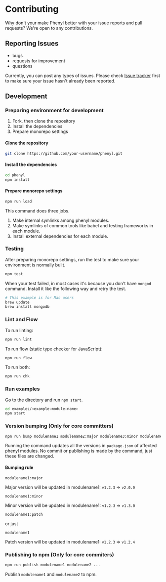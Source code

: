 # Contributing
Why don't your make Phenyl better with your issue reports and pull requests? We're open to any contributions.

## Reporting Issues
- bugs
- requests for improvement
- questions

Currently, you can post any types of issues.
Please check [Issue tracker](https://github.com/phenyl-js/phenyl/issues) first to make sure your issue hasn't already been reported.

## Development
### Preparing environment for development
1. Fork, then clone the repository
2. Install the dependencies
3. Prepare monorepo settings

#### Clone the repository
```bash
git clone https://github.com/your-username/phenyl.git
```

#### Install the dependencies
```bash
cd phenyl
npm install
```

#### Prepare monorepo settings
```bash
npm run load
```

This command does three jobs.

1. Make internal symlinks among phenyl modules.
2. Make symlinks of common tools like babel and testing frameworks in each module.
2. Install external dependencies for each module.

### Testing

After preparing monorepo settings, run the test to make sure your environment is normally built.

```bash
npm test
```
When your test failed, in most cases it's because you don't have `mongod` command.
Install it like the following way and retry the test.

```bash
# This example is for Mac users
brew update
brew install mongodb
```


### Lint and Flow
To run linting:
```bash
npm run lint
```

To run [flow](https://flow.org) (static type checker for JavaScript):
```bash
npm run flow
```

To run both:
```bash
npm run chk
```

### Run examples

Go to the directory and run `npm start`.
```bash
cd examples/<example-module-name>
npm start
```

### Version bumping (Only for core committers)

```bash
npm run bump modulename1 modulename2:major modulename3:minor modulename4:patch modulename5:major ...
```

Running the command updates all the versions in `package.json` of affected phenyl modules.
No commit or publishing is made by the command, just these files are changed.

#### Bumping rule
```
modulename1:major
```
Major version will be updated in modulename1: `v1.2.3` => `v2.0.0`

```
modulename1:minor
```
Minor version will be updated in modulename1: `v1.2.3` => `v1.3.0`

```
modulename1:patch
```
or just
```
modulename1
```
Patch version will be updated in modulename1: `v1.2.3` => `v1.2.4`

### Publishing to npm (Only for core commiters)

```bash
npm run publish modulename1 modulename2 ...
```

Publish `modulename1` and `modulename2` to npm.
